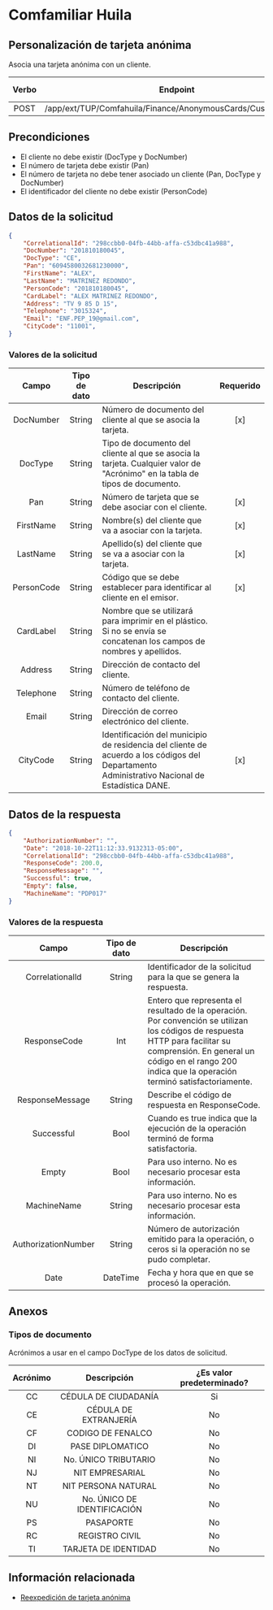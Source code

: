 # Comfamiliar Huila
## Personalización de tarjeta anónima

Asocia una tarjeta anónima con un cliente.

Verbo | Endpoint | Requiere autenticación
:---: | -------- | :------------:
POST | /app/ext/TUP/Comfahuila/Finance/AnonymousCards/Customizations | [x]

## Precondiciones

- El cliente no debe existir (DocType y DocNumber)
- El número de tarjeta debe existir (Pan)
- El número de tarjeta no debe tener asociado un cliente (Pan, DocType y DocNumber)
- El identificador del cliente no debe existir (PersonCode)

## Datos de la solicitud

```json
{
	"CorrelationalId": "298ccbb0-04fb-44bb-affa-c53dbc41a988",
	"DocNumber": "201810180045",
	"DocType": "CE",
	"Pan": "6094580032681230000",
	"FirstName": "ALEX",
	"LastName": "MATRINEZ REDONDO",
	"PersonCode": "201810180045",
	"CardLabel": "ALEX MATRINEZ REDONDO",
	"Address": "TV 9 85 D 15",
	"Telephone": "3015324",
	"Email": "ENF.PEP_19@gmail.com",
	"CityCode": "11001",
}
```

### Valores de la solicitud

Campo | Tipo de dato | Descripción | Requerido
:---: | :--------: | ------------ | :-----:
DocNumber | String | Número de documento del cliente al que se asocia la tarjeta. | [x]
DocType | String | Tipo de documento del cliente al que se asocia la tarjeta. Cualquier valor de "Acrónimo" en la tabla de tipos de documento.
Pan | String | Número de tarjeta que se debe asociar con el cliente. | [x]
FirstName | String | Nombre(s) del cliente que va a asociar con la tarjeta. | [x]
LastName | String | Apellido(s) del cliente que se va a asociar con la  tarjeta. | [x]
PersonCode | String | Código que se debe establecer para identificar al cliente en el emisor. | [x]
CardLabel | String | Nombre que se utilizará  para imprimir en el plástico. Si no se envía se concatenan los campos de nombres y apellidos.
Address | String | Dirección de contacto del cliente.
Telephone | String | Número de teléfono de contacto del cliente.
Email | String | Dirección de correo electrónico del cliente.
CityCode | String | Identificación del  municipio de residencia del cliente de acuerdo a los códigos del Departamento Administrativo Nacional de Estadística DANE. | [x]

## Datos de la respuesta

```json
{
	"AuthorizationNumber": "",
	"Date": "2018-10-22T11:12:33.9132313-05:00",
	"CorrelationalId": "298ccbb0-04fb-44bb-affa-c53dbc41a988",
	"ResponseCode": 200.0,
	"ResponseMessage": "",
	"Successful": true,
	"Empty": false,
	"MachineName": "PDP017"
}
```

### Valores de la respuesta

Campo | Tipo de dato | Descripción
:---: | :--------: | ------------
Correlationalld | String | Identificador de la solicitud para la que se genera la respuesta.
ResponseCode | Int | Entero que representa el resultado de la operación. Por convención se utilizan los códigos de respuesta HTTP para facilitar su comprensión. En general un código en el rango 200 indica que la operación terminó satisfactoriamente.
ResponseMessage | String | Describe el código de respuesta en ResponseCode.
Successful | Bool | Cuando es true indica que la ejecución de la operación terminó de forma satisfactoria.
Empty | Bool | Para uso interno. No es necesario procesar esta información.
MachineName | String | Para uso interno. No es necesario procesar esta información.
AuthorizationNumber | String | Número de autorización emitido para la operación, o ceros si la operación no se pudo completar.
Date | DateTime | Fecha y hora que en que se procesó la operación.

## Anexos

### Tipos de documento

Acrónimos a usar en el campo DocType de los datos de solicitud.

Acrónimo | Descripción | ¿Es valor predeterminado?
:------: | :---------: | :----------------------:
CC | CÉDULA DE CIUDADANÍA | Si
CE | CÉDULA DE EXTRANJERÍA | No
CF | CODIGO DE FENALCO | No
DI | PASE  DIPLOMATICO | No
NI | No. ÚNICO TRIBUTARIO | No
NJ | NIT EMPRESARIAL | No
NT | NIT PERSONA NATURAL | No
NU | No. ÚNICO DE IDENTIFICACIÓN | No
PS | PASAPORTE | No
RC | REGISTRO CIVIL | No
TI | TARJETA DE IDENTIDAD | No

## Información relacionada

- [Reexpedición de tarjeta anónima](Comfahuila-AnonimousCardReissue.md)
